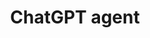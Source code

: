 ---
title: ChatGPT agent
weight: 1
variants: +flyte -serverless -byoc -byok
layout: py_example
example_file: /external/unionai-examples/flyte-integrations/flyte-agents/chatgpt_agent/chatgpt_agent/chatgpt_agent_example_usage.py
---